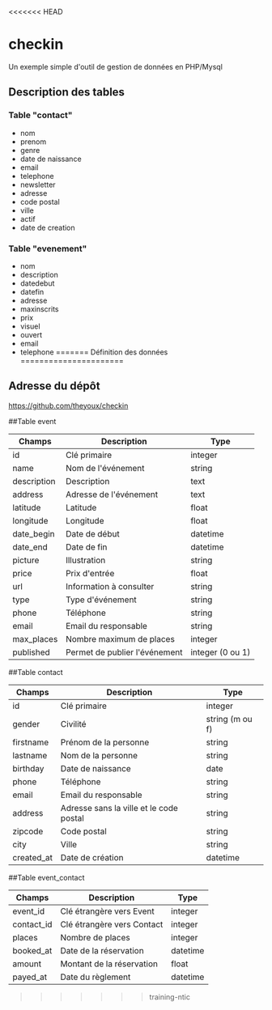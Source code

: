 <<<<<<< HEAD
# checkin
Un exemple simple d'outil de gestion de données en PHP/Mysql

## Description des tables
### Table "contact"
* nom
* prenom
* genre
* date de naissance
* email
* telephone
* newsletter
* adresse
* code postal
* ville
* actif
* date de creation


### Table "evenement"
* nom
* description
* datedebut
* datefin
* adresse
* maxinscrits
* prix
* visuel
* ouvert
* email
* telephone
=======
Définition des données
======================

## Adresse du dépôt
https://github.com/theyoux/checkin

##Table event

| Champs| Description| Type |
|------|--------------------|--------|
| id | Clé primaire | integer |
| name | Nom de l'événement | string |
| description | Description | text |
| address | Adresse de l'événement | text |
| latitude | Latitude | float |
| longitude | Longitude | float |
| date_begin | Date de début | datetime |
| date_end | Date de fin | datetime |
| picture | Illustration | string |
| price | Prix d'entrée | float |
| url | Information à consulter | string |
| type | Type d'événement | string |
| phone | Téléphone | string |
| email | Email du responsable | string |
| max_places | Nombre maximum de places | integer |
| published | Permet de publier l'événement | integer (0 ou 1) |


##Table contact

| Champs| Description| Type |
|------|--------------------|--------|
| id | Clé primaire | integer |
| gender | Civilité | string (m ou f) |
| firstname | Prénom de la personne | string |
| lastname | Nom de la personne | string |
| birthday | Date de naissance | date |
| phone | Téléphone | string |
| email | Email du responsable | string |
| address | Adresse sans la ville et le code postal | string |
| zipcode | Code postal | string |
| city | Ville | string |
| created_at | Date de création | datetime |


##Table event_contact

| Champs| Description| Type |
|-------|------------|------|
| event_id | Clé étrangère vers Event | integer |
| contact_id | Clé étrangère vers Contact | integer |
| places | Nombre de places | integer |
| booked_at | Date de la réservation | datetime |
| amount | Montant de la réservation | float |
| payed_at | Date du règlement | datetime |

















>>>>>>> training-ntic


